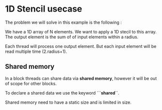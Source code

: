 # 1D Stencil usecase

The problem we will solve in this example is the following :

We have a 1D array of N elements.
We want to apply a 1D stecil to this array.
The output element is the sum of of input elements within a radius.

Each thread will process one output element. But each input element will be read multiple time (2.radius+1).


## Shared memory

In a block threads can share data via **shared memory**, however it will be out of scope for other blocks.

To declare a shared data we use the keyword ```__shared__``.

Shared memory need to have a static size and is limited in size.